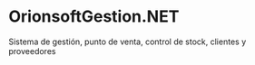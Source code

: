 # OrionsoftGestion.NET
Sistema de gestión, punto de venta, control de stock, clientes y proveedores
